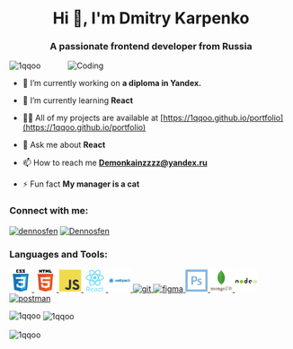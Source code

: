 <h1 align="center">Hi 👋, I'm Dmitry Karpenko</h1>
<h3 align="center">A passionate frontend developer from Russia</h3>
<img align="right" alt="Coding" width="400" src="https://media.tenor.com/LSDeBe2JAfoAAAAC/cat-coding.gif"

<p align="left"> <img src="https://komarev.com/ghpvc/?username=1qqoo&label=Profile%20views&color=0e75b6&style=flat" alt="1qqoo" /> </p>

- 🔭 I’m currently working on **a diploma in Yandex.**

- 🌱 I’m currently learning **React**

- 👨‍💻 All of my projects are available at [https://1qqoo.github.io/portfolio](https://1qqoo.github.io/portfolio)

- 💬 Ask me about **React**

- 📫 How to reach me **Demonkainzzzz@yandex.ru**

- ⚡ Fun fact **My manager is a cat**

<h3 align="left">Connect with me:</h3>
<p align="left">
<a href="https://instagram.com/dennosfen" target="_blank"><img align="center" src="https://raw.githubusercontent.com/rahuldkjain/github-profile-readme-generator/master/src/images/icons/Social/instagram.svg" alt="dennosfen" height="30" width="40" /></a>
<a href="https://t.me/Dennosfen" target="_blank"><img align="center" src="https://cdn.worldvectorlogo.com/logos/telegram-1.svg" alt="Dennosfen" height="30" width="30" /></a>
</p>

<h3 align="left">Languages and Tools:</h3>
<p align="left"> <a href="https://www.w3schools.com/css/" target="_blank" rel="noreferrer"> <img src="https://raw.githubusercontent.com/devicons/devicon/master/icons/css3/css3-original-wordmark.svg" alt="css3" width="40" height="40"/> <a href="https://www.w3.org/html/" target="_blank" rel="noreferrer"> <img src="https://raw.githubusercontent.com/devicons/devicon/master/icons/html5/html5-original-wordmark.svg" alt="html5" width="40" height="40"/> </a> <a href="https://developer.mozilla.org/en-US/docs/Web/JavaScript" target="_blank" rel="noreferrer"> <img src="https://raw.githubusercontent.com/devicons/devicon/master/icons/javascript/javascript-original.svg" alt="javascript" width="40" height="40"/> </a> <a href="https://reactjs.org/" target="_blank" rel="noreferrer"> <img src="https://raw.githubusercontent.com/devicons/devicon/master/icons/react/react-original-wordmark.svg" alt="react" width="40" height="40"/> </a> <a href="https://webpack.js.org" target="_blank" rel="noreferrer"> <img src="https://raw.githubusercontent.com/devicons/devicon/d00d0969292a6569d45b06d3f350f463a0107b0d/icons/webpack/webpack-original-wordmark.svg" alt="webpack" width="40" height="40"/> </a> <a href="https://git-scm.com/" target="_blank" rel="noreferrer"> <img src="https://www.vectorlogo.zone/logos/git-scm/git-scm-icon.svg" alt="git" width="40" height="40"/> </a>  <a href="https://www.figma.com/" target="_blank" rel="noreferrer"> <img src="https://www.vectorlogo.zone/logos/figma/figma-icon.svg" alt="figma" width="40" height="40"/> </a> <a href="https://www.photoshop.com/en" target="_blank" rel="noreferrer"> <img src="https://raw.githubusercontent.com/devicons/devicon/master/icons/photoshop/photoshop-line.svg" alt="photoshop" width="40" height="40"/> </a> <a href="https://www.mongodb.com/" target="_blank" rel="noreferrer"> <img src="https://raw.githubusercontent.com/devicons/devicon/master/icons/mongodb/mongodb-original-wordmark.svg" alt="mongodb" width="40" height="40"/> </a> <a href="https://nodejs.org" target="_blank" rel="noreferrer"> <img src="https://raw.githubusercontent.com/devicons/devicon/master/icons/nodejs/nodejs-original-wordmark.svg" alt="nodejs" width="40" height="40"/> </a> <a href="https://postman.com" target="_blank" rel="noreferrer"> <img src="https://www.vectorlogo.zone/logos/getpostman/getpostman-icon.svg" alt="postman" width="40" height="40"/> </a>  </p>

<p><img align="left" src="https://github-readme-stats.vercel.app/api/top-langs?username=1qqoo&show_icons=true&locale=en&layout=compact" alt="1qqoo" /></p>

<p>&nbsp;<img align="center" src="https://github-readme-stats.vercel.app/api?username=1qqoo&show_icons=true&locale=en" alt="1qqoo" /></p>

<p><img align="center" src="https://github-readme-streak-stats.herokuapp.com/?user=1qqoo&" alt="1qqoo" /></p>
<p>
    <img src="https://www.codewars.com/users/DmitryKarp/badges/large" alt="" data-canonical-src="https://www.codewars.com/users/DmitryKarp/badges/large" style="max-width: 100%;">
  <img src="https://www.codewars.com/users/DmitryKarp" alt="" data-canonical-src="https://www.codewars.com/users/DmitryKarp/badges/large" style="max-width: 100%;">
</p>
